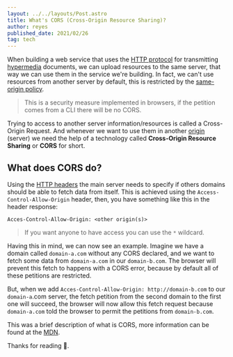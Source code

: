 ```yaml
---
layout: ../../layouts/Post.astro
title: What's CORS (Cross-Origin Resource Sharing)?
author: reyes
published_date: 2021/02/26
tag: tech
---
```


When building a web service that uses the [HTTP protocol](https://developer.mozilla.org/en-US/docs/Web/HTTP) for transmitting [hypermedia](https://en.wikipedia.org/wiki/Hypermedia) documents, we can upload resources to the same server, that way we can use them in the service we're building. In fact, we can't use resources from another server by default, this is restricted by the [same-origin policy](https://developer.mozilla.org/en-US/docs/Web/Security/Same-origin_policy).

> This is a security measure implemented in browsers, if the petition comes from a CLI there will be no CORS.

Trying to access to another server information/resources is called a Cross-Origin Request. And whenever we want to use them in another [origin](https://developer.mozilla.org/en-US/docs/Glossary/Origin) (server) we need the help of a technology called **Cross-Origin Resource Sharing** or **CORS** for short.

## What does CORS do?

Using the [HTTP headers](https://developer.mozilla.org/en-US/docs/Web/HTTP/Headers) the main server needs to specify if others domains should be able to fetch data from itself. This is achieved using the `Access-Control-Allow-Origin` header, then, you have something like this in the header response:

```
Acces-Control-Allow-Origin: <other origin(s)>
```

> If you want anyone to have access you can use the `*` wildcard.

Having this in mind, we can now see an example. Imagine we have a domain called `domain-a.com` without any CORS declared, and we want to fetch some data from `domain-a.com` in our `domain-b.com`. The browser will prevent this fetch to happens with a CORS error, because by default all of these petitions are restricted.

But, when we add `Acces-Control-Allow-Origin: http://domain-b.com` to our `domain-a`.com server, the fetch petition from the second domain to the first one will succeed, the browser will now allow this fetch request because `domain-a.com` told the browser to permit the petitions from `domain-b.com`.

This was a brief description of what is CORS, more information can be found at the [MDN](https://developer.mozilla.org/en-US/docs/Web/HTTP/CORS).

Thanks for reading 🥳.
